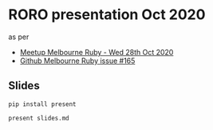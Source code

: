 # RORO presentation Oct 2020

as per

  - [Meetup Melbourne Ruby - Wed 28th Oct 2020](https://www.meetup.com/Ruby-On-Rails-Oceania-Melbourne/events/stdzqrybcnblc/)
  - [Github Melbourne Ruby issue #165](https://github.com/rails-oceania/melbourne-ruby/issues/165)

## Slides

```
pip install present

present slides.md
```

